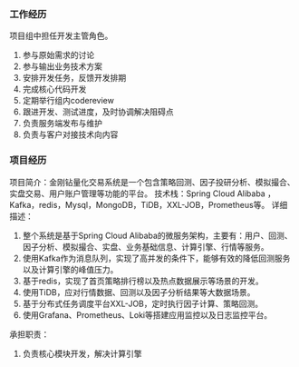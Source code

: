### 工作经历



项目组中担任开发主管角色。

1. 参与原始需求的讨论
2. 参与输出业务技术方案
3. 安排开发任务，反馈开发排期
4. 完成核心代码开发
5. 定期举行组内codereview
6. 跟进开发、测试进度，及时协调解决阻碍点
7. 负责服务端发布与维护
8. 负责与客户对接技术向内容



### 项目经历

项目简介：金刚钻量化交易系统是一个包含策略回测、因子投研分析、模拟撮合、实盘交易、用户账户管理等功能的平台。
技术栈：Spring Cloud Alibaba ，Kafka，redis，Mysql，MongoDB，TiDB，XXL-JOB，Prometheus等。
详细描述：

1. 整个系统是基于Spring Cloud Alibaba的微服务架构，主要有：用户、回测、因子分析、模拟撮合、实盘、业务基础信息、计算引擎、行情等服务。
2. 使用Kafka作为消息队列，实现了高并发的条件下，能够有效的降低回测服务以及计算引擎的峰值压力。
3. 基于redis，实现了首页策略排行榜以及热点数据展示等场景的开发。
4. 使用TiDB，应对行情数据、回测以及因子分析结果等大数据场景。
5. 基于分布式任务调度平台XXL-JOB，定时执行因子计算、策略回测。
6. 使用Grafana、Prometheus、Loki等搭建应用监控以及日志监控平台。

承担职责：

1. 负责核心模块开发，解决计算引擎